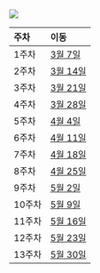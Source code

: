 #  
![](https://capsule-render.vercel.app/api?type=slice&color=auto&height=300&section=header&text=🖥️시스템%20프로그래밍🖱️&fontSize=50&animation=fadeIn&fontAlignY=35&rotate=19&fontAlign=60)

| 주차 | 이동                    
|:------|:---------------------------------------------------------------
| 1주차 |  [3월 7일](https://github.com/ybson0718/system/tree/main/0307) |
| 2주차 |  [3월 14일](https://github.com/ybson0718/system/tree/main/0314) |
| 3주차 |  [3월 21일](https://github.com/ybson0718/system/tree/main/0321) |
| 4주차 |  [3월 28일](https://github.com/ybson0718/system/tree/main/0328) |
| 5주차 |  [4월 4일](https://github.com/ybson0718/system/tree/main/0404) |
| 6주차 |  [4월 11일](https://github.com/ybson0718/system/tree/main/0411) |
| 7주차 |  [4월 18일](https://github.com/ybson0718/system/tree/main/0418) |
| 8주차 |  [4월 25일](https://github.com/ybson0718/system/tree/main/0425) |
| 9주차 |  [5월 2일](https://github.com/ybson0718/system/tree/main/0502) |
| 10주차 |  [5월 9일](https://github.com/ybson0718/system/tree/main/0509) |
| 11주차 | [5월 16일](https://github.com/ybson0718/system/tree/main/0516) |
| 12주차 |  [5월 23일](https://github.com/ybson0718/system/tree/main/0523) |
| 13주차 |  [5월 30일](https://github.com/ybson0718/system/tree/main/0530) |

